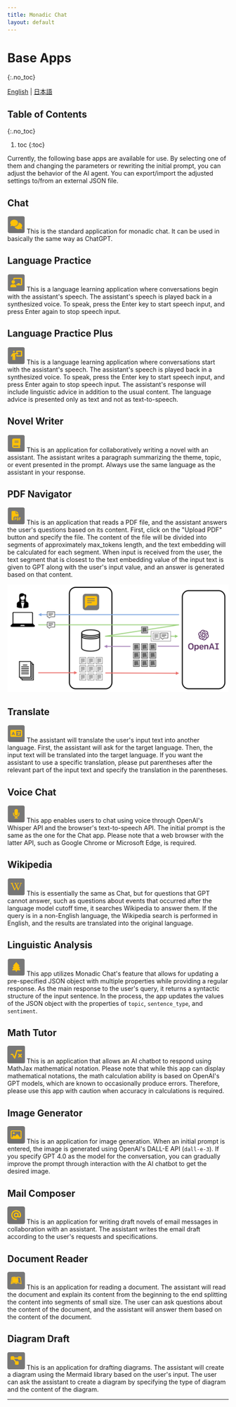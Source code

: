```yaml
---
title: Monadic Chat
layout: default
---
```


# Base Apps
{:.no_toc}

[English](/monadic-chat/apps) |
[日本語](/monadic-chat/apps_ja)

## Table of Contents
{:.no_toc}

1. toc
{:toc}

Currently, the following base apps are available for use. By selecting one of them and changing the parameters or rewriting the initial prompt, you can adjust the behavior of the AI agent. You can export/import the adjusted settings to/from an external JSON file.

## Chat

<img src="./assets/icons/chat.png" width="40px"/> This is the standard application for monadic chat. It can be used in basically the same way as ChatGPT.

## Language Practice

<img src="./assets/icons/language-practice.png" width="40px"/> This is a language learning application where conversations begin with the assistant's speech. The assistant's speech is played back in a synthesized voice. To speak, press the Enter key to start speech input, and press Enter again to stop speech input.

## Language Practice Plus

<img src="./assets/icons/language-practice-plus.png" width="40px"/> This is a language learning application where conversations start with the assistant's speech. The assistant's speech is played back in a synthesized voice. To speak, press the Enter key to start speech input, and press Enter again to stop speech input. The assistant's response will include linguistic advice in addition to the usual content. The language advice is presented only as text and not as text-to-speech.

## Novel Writer

<img src="./assets/icons/novel.png" width="40px"/> This is an application for collaboratively writing a novel with an assistant. The assistant writes a paragraph summarizing the theme, topic, or event presented in the prompt. Always use the same language as the assistant in your response.

## PDF Navigator

<img src="./assets/icons/pdf-navigator.png" width="40px"/> This is an application that reads a PDF file, and the assistant answers the user's questions based on its content. First, click on the "Upload PDF" button and specify the file. The content of the file will be divided into segments of approximately max_tokens length, and the text embedding will be calculated for each segment. When input is received from the user, the text segment that is closest to the text embedding value of the input text is given to GPT along with the user's input value, and an answer is generated based on that content.

<img src="./assets/images/rag.png" width="600px"/>

## Translate

<img src="./assets/icons/translate.png" width="40px"/> The assistant will translate the user's input text into another language. First, the assistant will ask for the target language. Then, the input text will be translated into the target language. If you want the assistant to use a specific translation, please put parentheses after the relevant part of the input text and specify the translation in the parentheses.

## Voice Chat

<img src="./assets/icons/voice-chat.png" width="40px"/> This app enables users to chat using voice through OpenAI's Whisper API and the browser's text-to-speech API. The initial prompt is the same as the one for the Chat app. Please note that a web browser with the latter API, such as Google Chrome or Microsoft Edge, is required.

## Wikipedia

<img src="./assets/icons/wikipedia.png" width="40px"/> This is essentially the same as Chat, but for questions that GPT cannot answer, such as questions about events that occurred after the language model cutoff time, it searches Wikipedia to answer them. If the query is in a non-English language, the Wikipedia search is performed in English, and the results are translated into the original language.

## Linguistic Analysis

<img src="./assets/icons/linguistic-analysis.png" width="40px"/> This app utilizes Monadic Chat's feature that allows for updating a pre-specified JSON object with multiple properties while providing a regular response. As the main response to the user's query, it returns a syntactic structure of the input sentence. In the process, the app updates the values of the JSON object with the properties of `topic`, `sentence_type`, and `sentiment`.

## Math Tutor

<img src="./assets/icons/math.png" width="40px"/> This is an application that allows an AI chatbot to respond using MathJax mathematical notation. Please note that while this app can display mathematical notations, the math calculation ability is based on OpenAI's GPT models, which are known to occasionally produce errors. Therefore, please use this app with caution when accuracy in calculations is required.

## Image Generator

<img src="./assets/icons/image-generator.png" width="40px"/> This is an application for image generation. When an initial prompt is entered, the image is generated using OpenAI's DALL-E API (`dall-e-3`). If you specify GPT 4.0 as the model for the conversation, you can gradually improve the prompt through interaction with the AI chatbot to get the desired image.

## Mail Composer

<img src="./assets/icons/mail-composer.png" width="40px"/> This is an application for writing draft novels of email messages in collaboration with an assistant. The assistant writes the email draft according to the user's requests and specifications.

## Document Reader

<img src="./assets/icons/document-reader.png" width="40px"/> This is an application for reading a document. The assistant will read the document and explain its content from the beginning to the end splitting the content into segments of small size. The user can ask questions about the content of the document, and the assistant will answer them based on the content of the document.

## Diagram Draft

<img src="./assets/icons/diagram-draft.png" width="40px"/> This is an application for drafting diagrams. The assistant will create a diagram using the Mermaid library based on the user's input. The user can ask the assistant to create a diagram by specifying the type of diagram and the content of the diagram.

<script src="https://cdn.jsdelivr.net/npm/jquery@3.5.0/dist/jquery.min.js"></script>
<script src="https://cdn.jsdelivr.net/npm/lightbox2@2.11.3/src/js/lightbox.js"></script>

---

<script>
  function copyToClipBoard(id){
    var copyText =  document.getElementById(id).innerText;
    document.addEventListener('copy', function(e) {
        e.clipboardData.setData('text/plain', copyText);
        e.preventDefault();
      }, true);
    document.execCommand('copy');
    alert('copied');
  }
</script>
